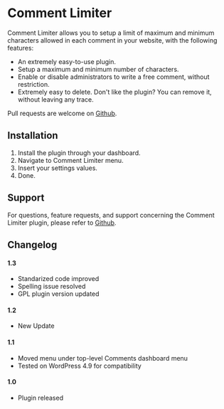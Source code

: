 # Comment Limiter

Comment Limiter allows you to setup a limit of maximum and minimum characters allowed in each comment in your website, with the following features:

* An extremely easy-to-use plugin.
* Setup a maximum and minimum number of characters.
* Enable or disable administrators to write a free comment, without restriction.
* Extremely easy to delete. Don't like the plugin? You can remove it, without leaving any trace.

Pull requests are welcome on [Github](https://github.com/ranss/comment-limiter).

## Installation

1. Install the plugin through your dashboard.
2. Navigate to Comment Limiter menu.
3. Insert your settings values.
3. Done.

## Support

For questions, feature requests, and support concerning the Comment Limiter plugin, please refer to [Github](https://github.com/ranss/comment-limiter).

## Changelog

#### 1.3
* Standarized code improved
* Spelling issue resolved
* GPL plugin version updated

#### 1.2
* New Update

#### 1.1
* Moved menu under top-level Comments dashboard menu
* Tested on WordPress 4.9 for compatibility

#### 1.0
* Plugin released
